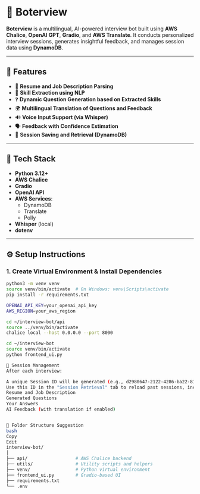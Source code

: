 # 🧠 Boterview

**Boterview** is a multilingual, AI-powered interview bot built using **AWS Chalice**, **OpenAI GPT**, **Gradio**, and **AWS Translate**. It conducts personalized interview sessions, generates insightful feedback, and manages session data using **DynamoDB**.

---

## 🌟 Features

- 📄 **Resume and Job Description Parsing**
- 🧠 **Skill Extraction using NLP**
- ❓ **Dynamic Question Generation based on Extracted Skills**
- 🌍 **Multilingual Translation of Questions and Feedback**
- 🔊 **Voice Input Support (via Whisper)**
- 🗣️ **Feedback with Confidence Estimation**
- 💾 **Session Saving and Retrieval (DynamoDB)**

---

## 🧰 Tech Stack

- **Python 3.12+**
- **AWS Chalice**
- **Gradio**
- **OpenAI API**
- **AWS Services**:
  - DynamoDB
  - Translate
  - Polly
- **Whisper** (local)
- **dotenv**

---

## ⚙️ Setup Instructions

### 1. Create Virtual Environment & Install Dependencies

```bash
python3 -m venv venv
source venv/bin/activate  # On Windows: venv\Scripts\activate
pip install -r requirements.txt

OPENAI_API_KEY=your_openai_api_key
AWS_REGION=your_aws_region

cd ~/interview-bot/api
source ../venv/bin/activate
chalice local --host 0.0.0.0 --port 8000

cd ~/interview-bot
source venv/bin/activate
python frontend_ui.py

💾 Session Management
After each interview:

A unique Session ID will be generated (e.g., d2980647-2122-4286-ba22-81973e6a8ce0)
Use this ID in the "Session Retrieval" tab to reload past sessions, including:
Resume and Job Description
Generated Questions
Your Answers
AI Feedback (with translation if enabled)


📂 Folder Structure Suggestion
bash
Copy
Edit
interview-bot/
│
├── api/                  # AWS Chalice backend
├── utils/                # Utility scripts and helpers
├── venv/                 # Python virtual environment
├── frontend_ui.py        # Gradio-based UI
├── requirements.txt
└── .env            
